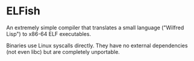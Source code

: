 # ELFish

An extremely simple compiler that translates a small language
("Wilfred Lisp") to x86-64 ELF executables.

Binaries use Linux syscalls directly. They have no external
dependencies (not even libc) but are completely unportable.
